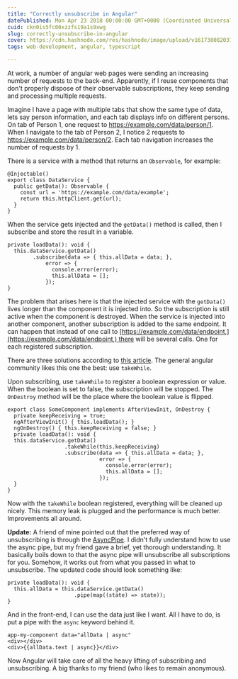 ```yaml
---
title: "Correctly unsubscribe in Angular"
datePublished: Mon Apr 23 2018 00:00:00 GMT+0000 (Coordinated Universal Time)
cuid: ckn0is5fc00xzzfs19a1s9xwg
slug: correctly-unsubscribe-in-angular
cover: https://cdn.hashnode.com/res/hashnode/image/upload/v1617380820376/aF3naeqaS.jpeg
tags: web-development, angular, typescript

---
```



At work, a number of angular web pages were sending an increasing number of requests to the back-end. Apparently, if I reuse components that don't properly dispose of their observable subscriptions, they keep sending and processing multiple requests.

Imagine I have a page with multiple tabs that show the same type of data, lets say person information, and each tab displays info on different persons. On tab of Person 1, one request to https://example.com/data/person/1. When I navigate to the tab of Person 2, I notice 2 requests to https://example.com/data/person/2. Each tab navigation increases the number of requests by 1.

There is a service with a method that returns an `Observable`, for example:

```
@Injectable()
export class DataService {
  public getData(): Observable {
    const url = 'https://example.com/data/example';
    return this.httpClient.get(url);
  }
}
```

When the service gets injected and the `getData()` method is called, then I subscribe and store the result in a variable.

```
private loadData(): void {
  this.dataService.getData()
        .subscribe(data => { this.allData = data; },
            error => {
              console.error(error);
              this.allData = [];
            });
}
```

The problem that arises here is that the injected service with the `getData()` lives longer than the component it is injected into. So the subscription is still active when the component is destroyed. When the service is injected into another component, another subscription is added to the same endpoint. It can happen that instead of one call to [https://example.com/data/endpoint,](https://example.com/data/endpoint,) there will be several calls. One for each registered subscription.

There are three solutions according to [this article](http://brianflove.com/2016/12/11/anguar-2-unsubscribe-observables/). The general angular community likes this one the best: use `takeWhile`.

Upon subscribing, use `takeWhile` to register a boolean expression or value. When the boolean is set to false, the subscription will be stopped. The `OnDestroy` method will be the place where the boolean value is flipped.

```
export class SomeComponent implements AfterViewInit, OnDestroy {
  private keepReceiving = true;
  ngAfterViewInit() { this.loadData(); }
  ngOnDestroy() { this.keepReceiving = false; }
  private loadData(): void {
  this.dataService.getData()
                  .takeWhile(this.keepReceiving)
                  .subscribe(data => { this.allData = data; },
                             error => {
                               console.error(error);
                               this.allData = [];
                             });
  }
}
```

Now with the `takeWhile` boolean registered, everything will be cleaned up nicely. This memory leak is plugged and the performance is much better. Improvements all around.

**Update:** A friend of mine pointed out that the preferred way of unsubscribing is through the [AsyncPipe](https://angular.io/api/common/AsyncPipe). I didn't fully understand how to use the async pipe, but my friend gave a brief, yet thorough understanding. It basically boils down to that the async pipe will unsubscribe all subscriptions for you. Somehow, it works out from what you passed in what to unsubscribe. The updated code should look something like:

```
private loadData(): void {
  this.allData = this.dataService.getData()
                     .pipe(map((state) => state));
}
```

And in the front-end, I can use the data just like I want. All I have to do, is put a pipe with the `async` keyword behind it.

```
app-my-component data="allData | async"
<div></div>
<div>{{allData.text | async}}</div>
```

Now Angular will take care of all the heavy lifting of subscribing and unsubscribing. A big thanks to my friend (who likes to remain anonymous).
